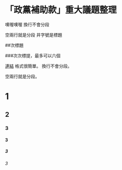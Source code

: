 # 「政黨補助款」重大議題整理

噢喔噢喔
換行不會分段

空兩行就是分段
井字號是標題

##次標題

###次次標提，最多可以六個

[連結](http://www.google.com/)
格式很簡單。
換行不會分段。

空兩行就是分段。

# 1
## 2
### 3
#### 3
##### 3
###### 3

